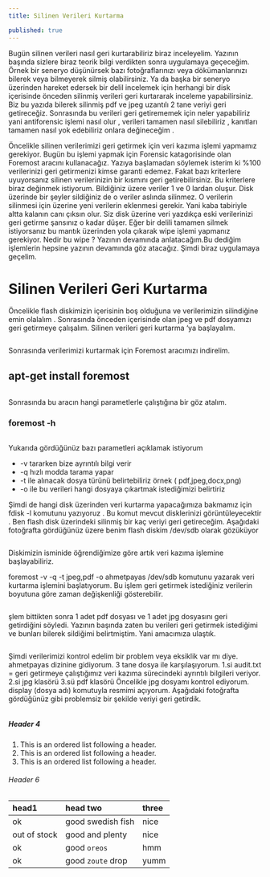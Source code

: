 ```yaml
---
title: Silinen Verileri Kurtarma

published: true
---
```


<p>Bugün silinen verileri nasıl geri kurtarabiliriz biraz inceleyelim. Yazının başında sizlere biraz teorik bilgi verdikten sonra uygulamaya geçeceğim. Örnek bir seneryo düşünürsek bazı fotoğraflarınızı veya dökümanlarınızı bilerek veya bilmeyerek silmiş olabilirsiniz. Ya da başka bir seneryo üzerinden hareket edersek bir delil incelemek için herhangi bir disk içerisinde önceden silinmiş verileri geri kurtararak inceleme yapabilirsiniz. Biz bu yazıda bilerek silinmiş pdf ve jpeg uzantılı 2 tane veriyi geri getireceğiz. Sonrasında bu verileri geri getirememek için neler yapabiliriz yani antiforensic işlemi nasıl olur , verileri tamamen nasıl silebiliriz , kanıtları tamamen nasıl yok edebiliriz onlara değineceğim .</p>
<p>Öncelikle silinen verilerimizi geri getirmek için veri kazıma işlemi yapmamız gerekiyor. Bugün bu işlemi yapmak için Forensic katagorisinde olan Foremost aracını kullanacağız. Yazıya başlamadan söylemek isterim ki %100 verilerinizi geri getirmenizi kimse garanti edemez. Fakat bazı kriterlere uyuyorsanız silinen verilerinizin bir kısmını geri getirebilirsiniz. Bu kriterlere biraz değinmek istiyorum. Bildiğiniz üzere veriler 1 ve 0 lardan oluşur. Disk üzerinde bir şeyler sildiğiniz de o veriler aslında silinmez. O verilerin silinmesi için üzerine yeni verilerin eklenmesi gerekir. Yani kaba tabiriyle altta kalanın canı çıksın olur. Siz disk üzerine veri yazdıkça eski verilerinizi geri getirme şansınız o kadar düşer. Eğer bir delili tamamen silmek istiyorsanız bu mantık üzerinden yola çıkarak wipe işlemi yapmanız gerekiyor. Nedir bu wipe ? Yazının devamında anlatacağım.Bu dediğim işlemlerin hepsine yazının devamında göz atacağız. Şimdi biraz uygulamaya geçelim.</p>

# [](#header-1) Silinen Verileri Geri Kurtarma

<p>Öncelikle flash diskimizin içerisinin boş olduğuna ve verilerimizin silindiğine emin olalalım . Sonrasında önceden içerisinde olan jpeg ve pdf dosyamızı geri getirmeye çalışalım. Silinen verileri geri kurtarma ‘ya başlayalım.</p>
<img src="https://miro.medium.com/max/2400/1*g-Nx-rx7W3zeadLlOahhdQ.png" alt="">
<p>Sonrasında verilerimizi kurtarmak için Foremost aracımızı indirelim.</p>



## [](#header-2)apt-get install foremost
<img src="https://miro.medium.com/max/607/1*L8umvl4ZlemnWkObrkZebg.png" alt="">
<p>Sonrasında bu aracın hangi parametlerle çalıştığına bir göz atalım.</p>


### [](#header-3)foremost -h
<img src="https://miro.medium.com/max/700/1*jFtxdNa5Oz8BwwSCI8enCg.png" alt="">
<p>Yukarıda gördüğünüz bazı parametleri açıklamak istiyorum</p>

*  -v tararken bize ayrıntılı bilgi verir
*  -q hızlı modda tarama yapar
*  -t ile alınacak dosya türünü belirtebiliriz örnek ( pdf,jpeg,docx,png)
*  -o ile bu verileri hangi dosyaya çıkartmak istediğimizi belirtiriz
<p>Şimdi de hangi disk üzerinden veri kurtarma yapacağımıza bakmamız için fdisk -l komutunu yazıyoruz . Bu komut mevcut disklerinizi görüntüleyecektir . Ben flash disk üzerindeki silinmiş bir kaç veriyi geri getireceğim. Aşağıdaki fotoğrafta gördüğünüz üzere benim flash diskim /dev/sdb olarak gözüküyor</p>
<img src="https://miro.medium.com/max/700/1*mC19pLQfgCy-ExpkpJYSwg.jpeg" alt="">


<p>Diskimizin isminide öğrendiğimize göre artık veri kazıma işlemine başlayabiliriz.</p>
<p>foremost -v -q -t jpeg,pdf -o ahmetpayas /dev/sdb komutunu yazarak veri kurtarma işlemini başlatıyorum. Bu işlem geri getirmek istediğiniz verilerin boyutuna göre zaman değişkenliği gösterebilir.</p>
<img src="https://miro.medium.com/max/700/1*mC19pLQfgCy-ExpkpJYSwg.jpeg" alt="">
<p>şlem bittikten sonra 1 adet pdf dosyası ve 1 adet jpg dosyasını geri getirdiğini söyledi. Yazının başında zaten bu verileri geri getirmek istediğimi ve bunları bilerek sildiğimi belirtmiştim. Yani amacımıza ulaştık.</p>
<img src="https://miro.medium.com/max/2400/1*KluWxWvkS0oMI7_Ei7_8fQ.png" alt="">
<p>Şimdi verilerimizi kontrol edelim bir problem veya eksiklik var mı diye.
ahmetpayas dizinine gidiyorum. 3 tane dosya ile karşılaşıyorum.
1.si audit.txt = geri getirmeye çalıştığımız veri kazıma sürecindeki ayrıntılı bilgileri veriyor.
2.si jpg klasörü
3.sü pdf klasörü
Öncelikle jpg dosyamı kontrol ediyorum. display (dosya adı) komutuyla resmimi açıyorum. Aşağıdaki fotoğrafta gördüğünüz gibi problemsiz bir şekilde veriyi geri getirdik.
</p>
<img src="https://miro.medium.com/max/2400/1*PVTqtxVoy0p4rSd4GchhCw.png" alt="">

##### [](#header-5)Header 4

1.  This is an ordered list following a header.
2.  This is an ordered list following a header.
3.  This is an ordered list following a header.

###### [](#header-6)Header 6

| head1        | head two          | three |
|:-------------|:------------------|:------|
| ok           | good swedish fish | nice  |
| out of stock | good and plenty   | nice  |
| ok           | good `oreos`      | hmm   |
| ok           | good `zoute` drop | yumm  |

```
